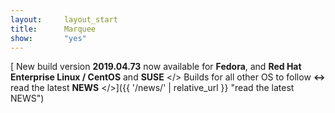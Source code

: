 ```yaml
---
layout:		layout_start
title:		Marquee
show:		"yes"
---
```


[**<span class="icon fa-bullhorn"></span>** New build version **2019.04.73** now available for **Fedora**, and **Red Hat Enterprise Linux / CentOS** and **SUSE** </> Builds for all other OS to follow **<->** read the latest **NEWS** </>]({{ '/news/' | relative_url }} "read the latest NEWS")